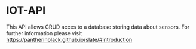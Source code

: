 # IOT-API

This API allows CRUD acces to a database storing data about sensors.
For further information please visit
https://pantherinblack.github.io/slate/#introduction
